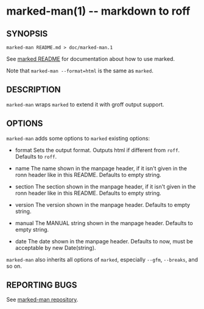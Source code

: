 marked-man(1) -- markdown to roff
=================================

SYNOPSIS
--------

```
marked-man README.md > doc/marked-man.1
```

See [marked README](https://github.com/chjj/marked) for documentation
about how to use marked.

Note that `marked-man --format=html` is the same as `marked`.


DESCRIPTION
-----------

`marked-man` wraps `marked` to extend it with groff output support.


OPTIONS
-------

`marked-man` adds some options to `marked` existing options:

* format
  Sets the output format. Outputs html if different from `roff`.
  Defaults to `roff`.

* name
  The name shown in the manpage header, if it isn't given in the ronn header like in this README.
  Defaults to empty string.

* section
  The section shown in the manpage header, if it isn't given in the ronn header like in this README.
  Defaults to empty string.

* version
  The version shown in the manpage header.
  Defaults to empty string.

* manual
  The MANUAL string shown in the manpage header.
  Defaults to empty string.

* date
  The date shown in the manpage header.
  Defaults to now, must be acceptable by new Date(string).

`marked-man` also inherits all options of `marked`, especially
`--gfm`, `--breaks`, and so on.


REPORTING BUGS
--------------

See [marked-man repository](https://github.com/kapouer/marked-man).
